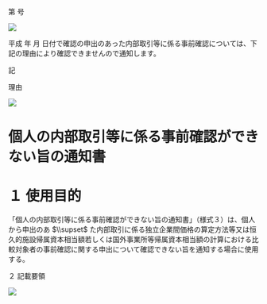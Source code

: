 第 号

![](https://www.nta.go.jp/tmp/c31f2350-b8d2-4810-be73-511eb4ac6d23/images/c8a42fee573bd1288384e12faae0cf8a16a8dcd657c4b9729df7c541c64d6bae.jpg)

平成 年 月 日付で確認の申出のあった内部取引等に係る事前確認については、下記の理由により確認できませんので通知します。

記

理由

![](https://www.nta.go.jp/tmp/c31f2350-b8d2-4810-be73-511eb4ac6d23/images/1fd70ec1d8645813b6597a79c5ea0403a18946102f31f6876fdf2fcefe777a76.jpg)

# 個人の内部取引等に係る事前確認ができない旨の通知書

# １ 使用目的

「個人の内部取引等に係る事前確認ができない旨の通知書」（様式３）は、個人から申出のあ $\\supset$ た内部取引に係る独立企業間価格の算定方法等又は恒久的施設帰属資本相当額若しくは国外事業所等帰属資本相当額の計算における比較対象者の事前確認に関する申出について確認できない旨を通知する場合に使用する。

２ 記載要領

![](https://www.nta.go.jp/tmp/c31f2350-b8d2-4810-be73-511eb4ac6d23/images/d2ea9394659e7a9e382670bee6bcb456572dc9da497b0616e311e636f8af3b0a.jpg)